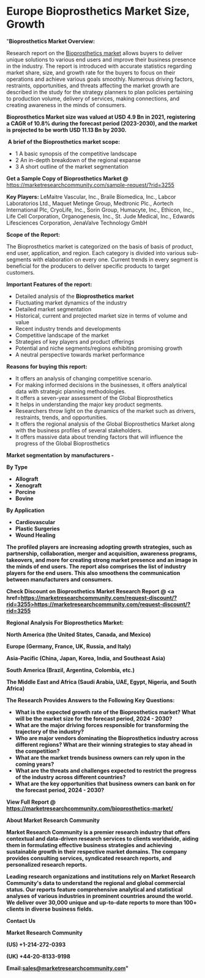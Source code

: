 # Europe Bioprosthetics Market Size, Growth
"<strong>Bioprosthetics Market Overview:</strong>

Research report on the <a href=https://marketresearchcommunity.com/bioprosthetics-market/>Bioprosthetics market</a> allows buyers to deliver unique solutions to various end users and improve their business presence in the industry. The report is introduced with accurate statistics regarding market share, size, and growth rate for the buyers to focus on their operations and achieve various goals smoothly. Numerous driving factors, restraints, opportunities, and threats affecting the market growth are described in the study for the strategy planners to plan policies pertaining to production volume, delivery of services, making connections, and creating awareness in the minds of consumers.

<strong>Bioprosthetics Market size was valued at USD 4.9 Bn in 2021, registering a CAGR of 10.8% during the forecast period (2023-2030), and the market is projected to be worth USD 11.13 Bn by 2030.</strong>

 <Strong>A brief of the Bioprosthetics market scope:</Strong>
<ul>
 <li>1  A basic synopsis of the competitive landscape</li>
 <li>2  An in-depth breakdown of the regional expanse</li>
 <li>3  A short outline of the market segmentation</li>
</ul>
<strong>Get a Sample Copy of Bioprosthetics Market @ </b></strong><a href=https://marketresearchcommunity.com/sample-request/?rid=3255><u>https://marketresearchcommunity.com/sample-request/?rid=3255</u></a>

<strong>Key Players:</strong> 
LeMaitre Vascular, Inc., Braile Biomedica, Inc., Labcor Laboratorios Ltd., Maquet Metinge Group, Medtronic Plc., Aortech International Plc, CryoLife, Inc., Sorin Group, Humacyte, Inc., Ethicon, Inc., Life Cell Corporation, Organogenesis, Inc., St. Jude Medical, Inc., Edwards Lifesciences Corporation, JenaValve Technology GmbH

<strong>Scope of the Report:</strong>

The Bioprosthetics market is categorized on the basis of basis of product, end user, application, and region. Each category is divided into various sub-segments with elaboration on every one. Current trends in every segment is beneficial for the producers to deliver specific products to target customers.

<strong><b>Important Features of the report:</b></strong>
<ul>
  <li>Detailed analysis of the <strong><b>Bioprosthetics </b></strong><strong><b>market</b></strong></li>
  <li>Fluctuating market dynamics of the industry</li>
  <li>Detailed market segmentation</li>
  <li>Historical, current and projected market size in terms of volume and value</li>
  <li>Recent industry trends and developments</li>
  <li>Competitive landscape of the market</li>
  <li>Strategies of key players and product offerings</li>
  <li>Potential and niche segments/regions exhibiting promising growth</li>
  <li>A neutral perspective towards market performance</li>
</ul>
<strong><b>Reasons for buying this report:</b></strong>
<ul>
  <li>It offers an analysis of changing competitive scenario.</li>
  <li>For making informed decisions in the businesses, it offers analytical data with strategic planning methodologies.</li>
  <li>It offers a seven-year assessment of the Global Bioprosthetics</li>
  <li>It helps in understanding the major key product segments.</li>
  <li>Researchers throw light on the dynamics of the market such as drivers, restraints, trends, and opportunities.</li>
  <li>It offers the regional analysis of the Global Bioprosthetics Market along with the business profiles of several stakeholders.</li>
  <li>It offers massive data about trending factors that will influence the progress of the Global Bioprosthetics</li>
</ul>

<strong>Market segmentation by manufacturers -</strong>


<strong><strong>By Type</strong></h4>
<ul>
 	<li>Allograft</li>
 	<li>Xenograft</li>
 	<li>Porcine</li>
 	<li>Bovine</li>
</ul>
<strong><strong>By Application</strong></h4>
<ul>
 	<li>Cardiovascular</li>
 	<li>Plastic Surgeries</li>
 	<li>Wound Healing</li>
</ul>

The profiled players are increasing adopting growth strategies, such as partnership, collaboration, merger and acquisition, awareness programs, takeovers, and more for creating strong market presence and an image in the minds of end users. The report also comprises the list of industry players for the end users. This also smoothens the communication between manufacturers and consumers.

<strong><b>Check Discount on Bioprosthetics Market Research Report @ </b></strong><a href=https://marketresearchcommunity.com/request-discount/?rid=3255><u>https://marketresearchcommunity.com/request-discount/?rid=3255</u></a>

<strong>Regional Analysis For Bioprosthetics Market:</strong>

<strong>North America</strong> (the United States, Canada, and Mexico)

<strong>Europe</strong> (Germany, France, UK, Russia, and Italy)

<strong>Asia-Pacific</strong> (China, Japan, Korea, India, and Southeast Asia)

<strong>South America</strong> (Brazil, Argentina, Colombia, etc.)

<strong>The Middle East and Africa</strong> (Saudi Arabia, UAE, Egypt, Nigeria, and South Africa)

<strong>The Research Provides Answers to the Following Key Questions:</strong>
<ul>
 	<li>What is the expected growth rate of the Bioprosthetics market? What will be the market size for the forecast period, 2024 - 2030?</li>
 	<li>What are the major driving forces responsible for transforming the trajectory of the industry?</li>
 	<li>Who are major vendors dominating the Bioprosthetics industry across different regions? What are their winning strategies to stay ahead in the competition?</li>
 	<li>What are the market trends business owners can rely upon in the coming years?</li>
 	<li>What are the threats and challenges expected to restrict the progress of the industry across different countries?</li>
 	<li>What are the key opportunities that business owners can bank on for the forecast period, 2024 - 2030?</li>
</ul>

<strong>View Full Report @</strong> <a href=https://marketresearchcommunity.com/bioprosthetics-market/>https://marketresearchcommunity.com/bioprosthetics-market/</a>

<strong>About Market Research Community</strong>

Market Research Community is a premier research industry that offers contextual and data-driven research services to clients worldwide, aiding them in formulating effective business strategies and achieving sustainable growth in their respective market domains. The company provides consulting services, syndicated research reports, and personalized research reports.

Leading research organizations and institutions rely on Market Research Community's data to understand the regional and global commercial status. Our reports feature comprehensive analytical and statistical analyses of various industries in prominent countries around the world. We deliver over 30,000 unique and up-to-date reports to more than 100+ clients in diverse business fields.

<strong>Contact Us</strong>

<strong>Market Research Community</strong>

(US) +1-214-272-0393

(UK) +44-20-8133-9198

<strong>Email:</strong>sales@marketresearchcommunity.com"
